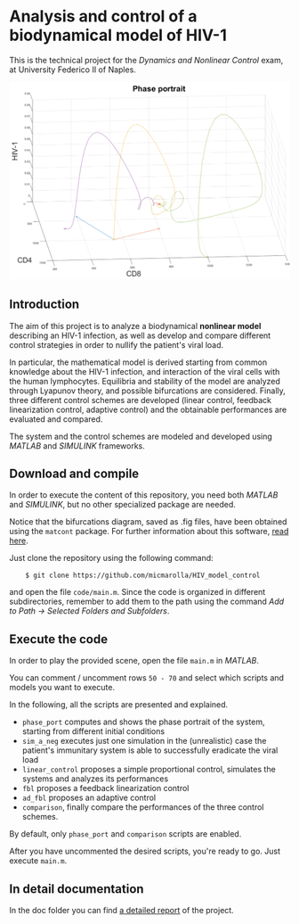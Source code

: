 
# Analysis and control of a biodynamical model of HIV-1
This is the technical project for the *Dynamics and Nonlinear Control* exam, at University Federico II of Naples.

![Image of the phase portrait of the system](doc/pport.png)

## Introduction
The aim of this project is to analyze a biodynamical **nonlinear model** describing an HIV-1 infection, as well as develop and compare different control strategies in order to nullify the patient's viral load.

In particular, the mathematical model is derived starting from common knowledge about the HIV-1 infection, and interaction of the viral cells with the human lymphocytes.
Equilibria and stability of the model are analyzed through Lyapunov theory, and possible bifurcations are considered.
Finally, three different control schemes are developed (linear control, feedback linearization control, adaptive control) and the obtainable performances are evaluated and compared.

The system and the control schemes are modeled and developed using *MATLAB* and *SIMULINK* frameworks.


## Download and compile
In order to execute the content of this repository, you need both *MATLAB* and *SIMULINK*, but no other specialized package are needed.

Notice that the bifurcations diagram, saved as .fig files, have been obtained using the `matcont` package. For further information about this software, [read here](https://dercole.faculty.polimi.it/tds/matcont.html).

Just clone the repository using the following command:
```
    $ git clone https://github.com/micmarolla/HIV_model_control
```
and open the file `code/main.m`. Since the code is organized in different subdirectories, remember to add them to the path using the command *Add to Path -> Selected Folders and Subfolders*.


## Execute the code
In order to play the provided scene, 
open the file `main.m` in *MATLAB*.

You can comment / uncomment rows `50 - 70` and select which scripts and models you want to execute.

In the following, all the scripts are presented and explained.

 - `phase_port` computes and shows the phase portrait of the system, starting from different initial conditions
 - `sim_a_neg` executes just one simulation in the (unrealistic) case the patient's immunitary system is able to successfully eradicate the viral load
 - `linear_control`  proposes a simple proportional control, simulates the systems and analyzes its performances
 - `fbl` proposes a feedback linearization control
 - `ad_fbl` proposes an adaptive control
 - `comparison`, finally compare the performances of the three control schemes.

By default, only `phase_port` and `comparison` scripts are enabled.

After you have uncommented the desired scripts, you're ready to go. Just execute `main.m`.

## In detail documentation
In the doc folder you can find [a detailed report](doc/Report.pdf)
of the project.
